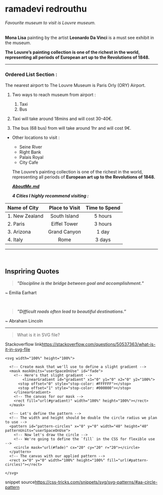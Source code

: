 # ramadevi redrouthu
###### Favourite museum to visit is Louvre museum.

**Mona Lisa** painting by the artist **Leonardo Da Vinci** is a must see exhibit in the museum.

**The Louvre’s painting collection is one of the richest in the world, representing all periods of European art up to the Revolutions of 1848.**

***

### Ordered List Section :

The nearest airport to The Louvre Museum is Paris Orly (ORY) Airport.

1. Two ways to reach museum from airport :
    1. Taxi
    2. Bus

2. Taxi will take around 18mins and will cost 30-40€.
3. The bus (68 bus) from will take around 1hr and will cost 9€.

* Other locations to visit :
    * Seine River
    * Right Bank
    * Palais Royal
    * City Cafe

    The Louvre’s painting collection is one of the richest in the world, representing all periods of **European art up to the Revolutions of 1848.**

    ***[AboutMe.md](AboutMe.md)***

   ***4 Cities I highly recommend visiting :***


|  Name of City  | Place to Visit | Time to Spend |
| :------------ | :------------: | :-----------: |
| 1. New Zealand    | South Island   | 5 hours       |
| 2. Paris          | Eiffel Tower   | 3 hours       |
| 3. Arizona        | Grand Canyon   | 1 day         |
| 4. Italy          |  Rome          | 3 days        |

---
<br>

## Inspriring Quotes

> ***"Discipline is the bridge between goal and accomplishment."***

~ Emilia Earhart

<br>

>***"Difficult roads often lead to beautiful destinations."***

~ Abraham Lincoln

--- 

>What is it in SVG file?


Stackoverflow link<https://stackoverflow.com/questions/50537363/what-is-it-in-svg-file>

```
<svg width="100%" height="100%">
  
  <!-- Create mask that we'll use to define a slight gradient -->
  <mask maskUnits="userSpaceOnUse" id="fade">
    <!-- Here's that slight gradient -->
     	<linearGradient id="gradient" x1="0" y1="0" x2="0" y2="100%">
      <stop offset="0" style="stop-color: #FFFFFF"></stop>
      <stop offset="1" style="stop-color: #000000"></stop>
    </linearGradient>
    <!-- The canvas for our mask -->
    <rect fill="url(#gradient)" width="100%" height="100%"></rect>
  </mask>
    
  <!-- Let's define the pattern -->
  <!-- The width and height should be double the circle radius we plan to use -->
  <pattern id="pattern-circles" x="0" y="0" width="40" height="40" patternUnits="userSpaceOnUse">
    <!-- Now let's draw the circle -->
    <!-- We're going to define the `fill` in the CSS for flexible use -->
    <circle mask="url(#fade)" cx="20" cy="20" r="20"></circle>
  </pattern>
  <!-- The canvas with our applied pattern -->
  <rect x="0" y="0" width="100%" height="100%" fill="url(#pattern-circles)"></rect>
  
</svg>

```
snippet source<https://css-tricks.com/snippets/svg/svg-patterns/#aa-circle-pattern>


